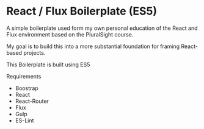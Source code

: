 # React / Flux Boilerplate (ES5)

A simple boilerplate used form my own personal education of the React and Flux environment based on the PluralSight course.

My goal is to build this into a more substantial foundation for framing React-based projects.

This Boilerplate is built using ES5

Requirements
- Boostrap
- React
- React-Router
- Flux
- Gulp
- ES-Lint

